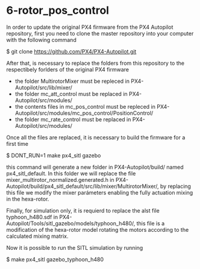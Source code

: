 # 6-rotor_pos_control

In order to update the original PX4 firmware from the PX4 Autopilot repository, first you need to clone the master repository into your computer with the following command

$ git clone https://github.com/PX4/PX4-Autopilot.git

After that, is necessary to replace the folders from this repository to the respectibely forlders of the original PX4 firmware
- the folder MultirotorMixer                must be repleced in PX4-Autopilot/src/lib/mixer/
- the folder mc_att_control                 must be replaced in PX4-Autopilot/src/modules/
- the contents files in mc_pos_control      must be repleced in PX4-Autopilot/src/modules/mc_pos_control/PositionControl/
- the folder mc_rate_control                must be replaced in PX4-Autopilot/src/modules/

Once all the files are replaced, it is necessary to build the firmware for a first time

$ DONT_RUN=1 make px4_sitl gazebo

this command will generate a new folder in PX4-Autopilot/build/ named px4_sitl_default. In this folder we will replace the file mixer_multirotor_normalized.generated.h in PX4-Autopilot/build/px4_sitl_default/src/lib/mixer/MultirotorMixer/, by replacing this file we modify the mixer parámeters enabling the fully actuation mixing in the hexa-rotor.

Finally, for simulation only, it is requierd to replace the alst file typhoon_h480.sdf in PX4-Autopilot/Tools/sitl_gazebo/models/typhoon_h480/, this file is a modification of the hexa-rotor model rotating the motors according to the calculated mixing matrix.

Now it is possible to run the SITL simulation by running

$ make px4_sitl gazebo_typhoon_h480
